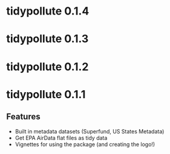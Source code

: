 # tidypollute 0.1.4

# tidypollute 0.1.3

# tidypollute 0.1.2

# tidypollute 0.1.1

## Features
- Built in metadata datasets (Superfund, US States Metadata)
- Get EPA AirData flat files as tidy data
- Vignettes for using the package (and creating the logo!)

